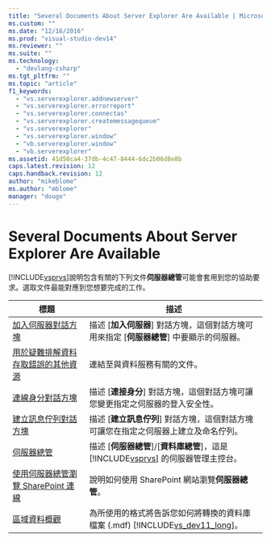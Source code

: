 ```yaml
---
title: "Several Documents About Server Explorer Are Available | Microsoft Docs"
ms.custom: ""
ms.date: "12/16/2016"
ms.prod: "visual-studio-dev14"
ms.reviewer: ""
ms.suite: ""
ms.technology: 
  - "devlang-csharp"
ms.tgt_pltfrm: ""
ms.topic: "article"
f1_keywords: 
  - "vs.serverexplorer.addnewserver"
  - "vs.serverexplorer.errorreport"
  - "vs.serverexplorer.connectas"
  - "vs.serverexplorer.createmessagequeue"
  - "vs.serverexplorer"
  - "vs.serverexplorer.window"
  - "vb.serverexplorer.window"
  - "vb.serverexplorer"
ms.assetid: 41d50ca4-37db-4c47-8444-6dc2b06d8e8b
caps.latest.revision: 12
caps.handback.revision: 12
author: "mikeblome"
ms.author: "mblome"
manager: "douge"
---
```

# Several Documents About Server Explorer Are Available
[!INCLUDE[vsprvs](../code-quality/includes/vsprvs_md.md)]說明包含有關的下列文件**伺服器總管**可能會套用到您的協助要求。選取文件最能對應到您想要完成的工作。  
  
|標題|描述|  
|--------|--------|  
|[加入伺服器對話方塊](../Topic/Add%20Server%20Dialog%20Box.md)|描述 \[**加入伺服器**\] 對話方塊，這個對話方塊可用來指定 \[**伺服器總管**\] 中要顯示的伺服器。|  
|[用於疑難排解資料存取錯誤的其他資源](../data-tools/additional-resources-for-troubleshooting-data-access-errors.md)|連結至與資料服務有關的文件。|  
|[連線身分對話方塊](../Topic/Connect%20As%20Dialog%20Box.md)|描述 \[**連接身分**\] 對話方塊，這個對話方塊可讓您變更指定之伺服器的登入安全性。|  
|[建立訊息佇列對話方塊](../Topic/Create%20Message%20Queue%20Dialog%20Box.md)|描述 \[**建立訊息佇列**\] 對話方塊，這個對話方塊可讓您在指定之伺服器上建立及命名佇列。|  
|[伺服器總管](../Topic/Server%20Explorer.md)|描述 \[**伺服器總管**\]\/\[**資料庫總管**\]，這是 [!INCLUDE[vsprvs](../code-quality/includes/vsprvs_md.md)] 的伺服器管理主控台。|  
|[使用伺服器總管瀏覽 SharePoint 連線](/office-dev/office-dev/browsing-sharepoint-connections-using-server-explorer)|說明如何使用 SharePoint 網站瀏覽**伺服器總管**。|  
|[區域資料概觀](../data-tools/local-data-overview.md)|為所使用的格式將告訴您如何將轉換的資料庫檔案 \(.mdf\) [!INCLUDE[vs_dev11_long](../data-tools/includes/vs_dev11_long_md.md)]。|